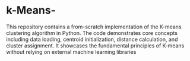 # k-Means-
This repository contains a from-scratch implementation of the K-means clustering algorithm in Python. The code demonstrates core concepts including data loading, centroid initialization, distance calculation, and cluster assignment. It showcases the fundamental principles of K-means without relying on external machine learning libraries
